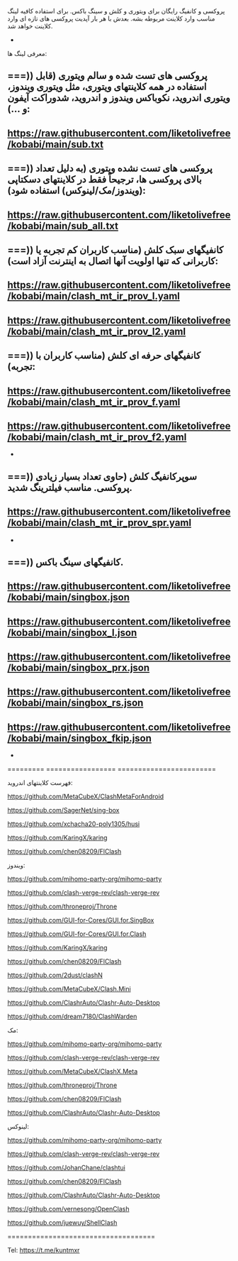 پروکسی و کانفیگ رایگان برای ویتوری و کلش و سینگ باکس. برای استفاده کافیه لینگ مناسب وارد کلاینت مربوطه بشه. بعدش با هر بار آپدیت پروکسی های تازه ای وارد کلاینت خواهد شد.

-

معرفی لینگ ها:

===)) پروکسی های تست شده و سالم ویتوری (قابل استفاده در همه کلاینتهای ویتوری، مثل ویتوری ویندوز، ویتوری اندروید، نکوباکس ویندوز و اندروید، شدوراکت آیفون و ...):
-
https://raw.githubusercontent.com/liketolivefree/kobabi/main/sub.txt
-
===)) پروکسی های تست نشده ویتوری (به دلیل تعداد بالای پروکسی ها، ترجیحاً فقط در کلاینتهای دسکتاپی (ویندوز/مک/لینوکس) استفاده شود):
-
https://raw.githubusercontent.com/liketolivefree/kobabi/main/sub_all.txt
-
===)) کانفیگهای سبک کلش (مناسب کاربران کم تجربه یا کاربرانی که تنها اولویت آنها اتصال به اینترنت آزاد است):
-
https://raw.githubusercontent.com/liketolivefree/kobabi/main/clash_mt_ir_prov_l.yaml
-
https://raw.githubusercontent.com/liketolivefree/kobabi/main/clash_mt_ir_prov_l2.yaml
-

===)) کانفیگهای حرفه ای کلش (مناسب کاربران با تجربه):
-
https://raw.githubusercontent.com/liketolivefree/kobabi/main/clash_mt_ir_prov_f.yaml
-
https://raw.githubusercontent.com/liketolivefree/kobabi/main/clash_mt_ir_prov_f2.yaml
-


-

===)) سوپرکانفیگ کلش (حاوی تعداد بسیار زیادی پروکسی. مناسب فیلترینگ شدید.
-
https://raw.githubusercontent.com/liketolivefree/kobabi/main/clash_mt_ir_prov_spr.yaml
-


-

===)) کانفیگهای سینگ باکس.
-
https://raw.githubusercontent.com/liketolivefree/kobabi/main/singbox.json
-
https://raw.githubusercontent.com/liketolivefree/kobabi/main/singbox_l.json
-
https://raw.githubusercontent.com/liketolivefree/kobabi/main/singbox_prx.json
-
https://raw.githubusercontent.com/liketolivefree/kobabi/main/singbox_rs.json
-
https://raw.githubusercontent.com/liketolivefree/kobabi/main/singbox_fkip.json
-

-
========= ================= ========================


فهرست کلاینتهای اندروید:

https://github.com/MetaCubeX/ClashMetaForAndroid

https://github.com/SagerNet/sing-box

https://github.com/xchacha20-poly1305/husi

https://github.com/KaringX/karing

https://github.com/chen08209/FlClash


ویندوز:

https://github.com/mihomo-party-org/mihomo-party

https://github.com/clash-verge-rev/clash-verge-rev

https://github.com/throneproj/Throne

https://github.com/GUI-for-Cores/GUI.for.SingBox

https://github.com/GUI-for-Cores/GUI.for.Clash

https://github.com/KaringX/karing

https://github.com/chen08209/FlClash


https://github.com/2dust/clashN

https://github.com/MetaCubeX/Clash.Mini

https://github.com/ClashrAuto/Clashr-Auto-Desktop

https://github.com/dream7180/ClashWarden


مک:

https://github.com/mihomo-party-org/mihomo-party

https://github.com/clash-verge-rev/clash-verge-rev

https://github.com/MetaCubeX/ClashX.Meta

https://github.com/throneproj/Throne

https://github.com/chen08209/FlClash

https://github.com/ClashrAuto/Clashr-Auto-Desktop




لینوکس:

https://github.com/mihomo-party-org/mihomo-party

https://github.com/clash-verge-rev/clash-verge-rev

https://github.com/JohanChane/clashtui

https://github.com/chen08209/FlClash

https://github.com/ClashrAuto/Clashr-Auto-Desktop

https://github.com/vernesong/OpenClash

https://github.com/juewuy/ShellClash


====================================


Tel: https://t.me/kuntmxr

